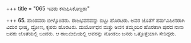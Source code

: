 +++
title = "065 ಇವರು ಕಳುಹಿಸಿಕೊಣ್ಡರಾ"

+++
65. ಪಾಂಡವರು ಬೀಳ್ಕೊಂಡರು. ರಾಜಭವನವನ್ನು ಬಿಟ್ಟು ಹೊರಟರು. ಅವರ ಜೊತೆಗೆ ಹರ್ಷವಿಹೀನರಾಗಿ ವಿದುರ ಭೀಷ್ಮ, ದ್ರೋಣ, ಕೃಪರು ಹೊರಟರು. ದುರ್ಯೋಧನ ಮತ್ತು ಅವನ ತಮ್ಮಂದಿರ ಹೊರತಾಗಿ ಪುರದ ನಾನಾ ಜನರು ಜೊತೆಯಲ್ಲಿ ಬಂದರು. ಆ ರಾಜಬೀದಿಯಲ್ಲಿ ಅವರನ್ನು ನೋಡಲು ಜನರು ಒತ್ತೊತ್ತೆಯಾಗಿ ಸೇರಿದ್ದರು.